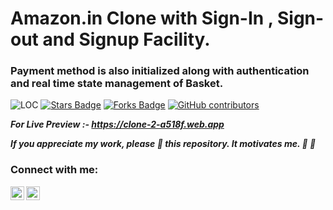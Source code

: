 




# Amazon.in Clone with Sign-In , Sign-out and Signup Facility.
### Payment method is also initialized along with authentication and real time state management of Basket.

<img src="https://sloc.xyz/github/tushararoraaa/Amazon-Clone" alt="LOC"/> <a href="https://github.com/tushararoraaa/Amazon-Clone/stargazers"><img src="https://img.shields.io/github/stars/tushararoraaa/Amazon-Clone" alt="Stars Badge"/></a>
<a href="https://github.com/tushararoraaa/Amazon-Clone/network/members"><img src="https://img.shields.io/github/forks/tushararoraaa/Amazon-Clone" alt="Forks Badge"/></a>
<a href="https://github.com//tushararoraaa/Amazon-Clone/graphs/contributors"><img alt="GitHub contributors" src="https://img.shields.io/github/contributors/tushararoraaa/Amazon-Clone?color=2b9348"></a>

**_For Live Preview :- https://clone-2-a518f.web.app_**

**_If you appreciate my work, please 🌟 this repository. It motivates me. :rocket: :rocket:_**

### Connect with me:

[<img align="left" alt="Tushar Arora | LinkedIn" width="22px" src="https://cdn.jsdelivr.net/npm/simple-icons@v3/icons/linkedin.svg" />][linkedin]
[<img align="left" alt="Tushar Arora | Instagram" width="22px" src="https://cdn.jsdelivr.net/npm/simple-icons@v3/icons/instagram.svg" />][instagram]

[instagram]: https://instagram.com/tushar_aroraaa
[linkedin]: https://www.linkedin.com/in/tushar-arora-1b04201b9/


